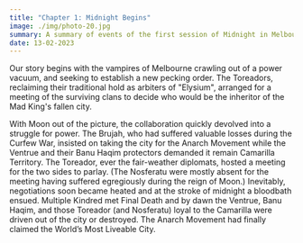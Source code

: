 ```yaml
---
title: "Chapter 1: Midnight Begins"
image: ./img/photo-20.jpg
summary: A summary of events of the first session of Midnight in Melbourne.
date: 13-02-2023
---
```


Our story begins with the vampires of Melbourne crawling out of a power vacuum, and seeking to establish a new pecking order. The Toreadors, reclaiming their traditional hold as arbiters of "Elysium", arranged for a meeting of the surviving clans to decide who would be the inheritor of the Mad King's fallen city. 

With Moon out of the picture, the collaboration quickly devolved into a struggle for power. The Brujah, who had suffered valuable losses during the Curfew War, insisted on taking the city for the Anarch Movement while the Ventrue and their Banu Haqim protectors demanded it remain Camarilla Territory. The Toreador, ever the fair-weather diplomats, hosted a meeting for the two sides to parlay. (The Nosferatu were mostly absent for the meeting having suffered egregiously during the reign of Moon.) Inevitably, negotiations soon became heated and at the stroke of midnight a bloodbath ensued. Multiple Kindred met Final Death and by dawn the Ventrue, Banu Haqim, and those Toreador (and Nosferatu) loyal to the Camarilla were driven out of the city or destroyed. The Anarch Movement had finally claimed the World’s Most Liveable City.


